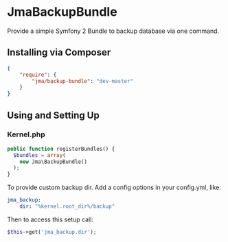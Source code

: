 # JmaBackupBundle

Provide a simple Symfony 2 Bundle to backup database via one command.

## Installing via Composer
```json
{
    "require": {
        "jma/backup-bundle": "dev-master"
    }
}
```

## Using and Setting Up

### Kernel.php

```php
public function registerBundles() {
  $bundles = array(
    new Jma\BackupBundle()
  );
}
```

To provide custom backup dir. Add a config options in your config.yml, like:

```yaml
jma_backup:
    dir: "%kernel.root_dir%/backup"
```

Then to access this setup call:

```php
$this->get('jma_backup.dir');
```